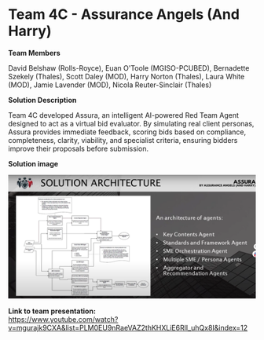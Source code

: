 # Team 4C - Assurance Angels (And Harry)

**Team Members**   

David Belshaw (Rolls-Royce), Euan O'Toole (MGISO-PCUBED), Bernadette Szekely (Thales), Scott Daley (MOD), Harry Norton (Thales), Laura White (MOD), Jamie Lavender (MOD), Nicola Reuter-Sinclair (Thales)

**Solution Description**

Team 4C developed Assura, an intelligent AI-powered Red Team Agent designed to act as a virtual bid evaluator. By simulating real client personas, Assura provides immediate feedback, scoring bids based on compliance, completeness, clarity, viability, and specialist criteria, ensuring bidders improve their proposals before submission.


**Solution image**

![alt text](https://github.com/Projecting-Success-Solutions-Portal/Hack-24/blob/main/Challenge%204/Team%204C/Team4C-solution-screenshot.png?raw=true)


**Link to team presentation:**   
https://www.youtube.com/watch?v=mgurajk9CXA&list=PLM0EU9nRaeVAZ2thKHXLiE6RlI_uhQx8I&index=12

